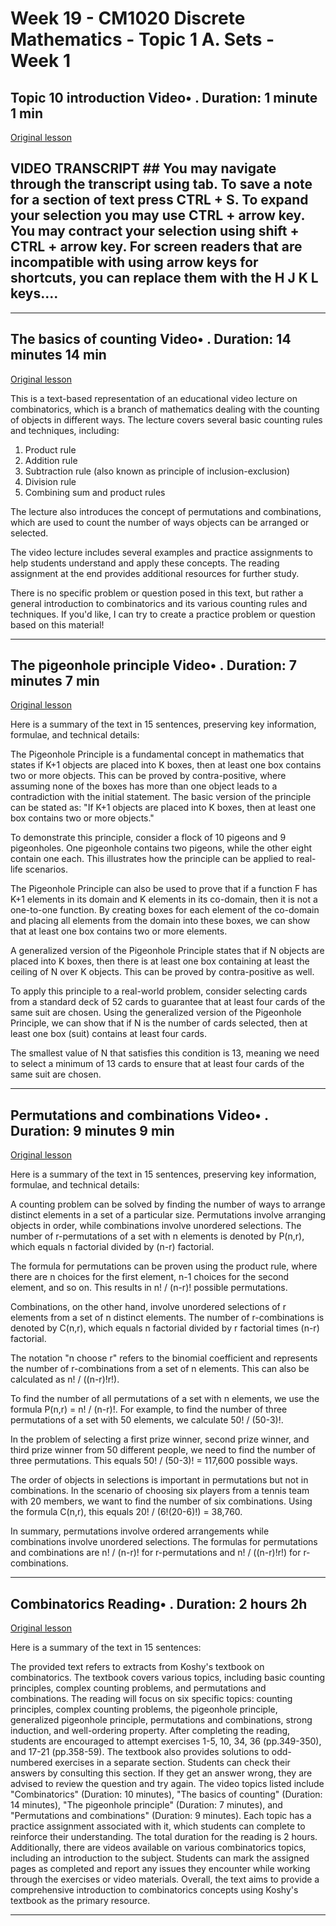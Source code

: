 # Week 19 - CM1020 Discrete Mathematics - Topic 1 A. Sets - Week 1

## Topic 10 introduction Video• . Duration: 1 minute 1 min

[Original lesson](https://www.coursera.org/learn/uol-discrete-mathematics/lecture/K0SyJ/topic-10-introduction)

## VIDEO TRANSCRIPT ## You may navigate through the transcript using tab. To save a note for a section of text press CTRL + S. To expand your selection you may use CTRL + arrow key. You may contract your selection using shift + CTRL + arrow key. For screen readers that are incompatible with using arrow keys for shortcuts, you can replace them with the H J K L keys....

---

## The basics of counting Video• . Duration: 14 minutes 14 min

[Original lesson](https://www.coursera.org/learn/uol-discrete-mathematics/lecture/sB5C2/the-basics-of-counting)

This is a text-based representation of an educational video lecture on combinatorics, which is a branch of mathematics dealing with the counting of objects in different ways. The lecture covers several basic counting rules and techniques, including:

1. Product rule
2. Addition rule
3. Subtraction rule (also known as principle of inclusion-exclusion)
4. Division rule
5. Combining sum and product rules

The lecture also introduces the concept of permutations and combinations, which are used to count the number of ways objects can be arranged or selected.

The video lecture includes several examples and practice assignments to help students understand and apply these concepts. The reading assignment at the end provides additional resources for further study.

There is no specific problem or question posed in this text, but rather a general introduction to combinatorics and its various counting rules and techniques. If you'd like, I can try to create a practice problem or question based on this material!

---

## The pigeonhole principle Video• . Duration: 7 minutes 7 min

[Original lesson](https://www.coursera.org/learn/uol-discrete-mathematics/lecture/yOACm/the-pigeonhole-principle)

Here is a summary of the text in 15 sentences, preserving key information, formulae, and technical details:

The Pigeonhole Principle is a fundamental concept in mathematics that states if K+1 objects are placed into K boxes, then at least one box contains two or more objects. This can be proved by contra-positive, where assuming none of the boxes has more than one object leads to a contradiction with the initial statement. The basic version of the principle can be stated as: "If K+1 objects are placed into K boxes, then at least one box contains two or more objects."

To demonstrate this principle, consider a flock of 10 pigeons and 9 pigeonholes. One pigeonhole contains two pigeons, while the other eight contain one each. This illustrates how the principle can be applied to real-life scenarios.

The Pigeonhole Principle can also be used to prove that if a function F has K+1 elements in its domain and K elements in its co-domain, then it is not a one-to-one function. By creating boxes for each element of the co-domain and placing all elements from the domain into these boxes, we can show that at least one box contains two or more elements.

A generalized version of the Pigeonhole Principle states that if N objects are placed into K boxes, then there is at least one box containing at least the ceiling of N over K objects. This can be proved by contra-positive as well.

To apply this principle to a real-world problem, consider selecting cards from a standard deck of 52 cards to guarantee that at least four cards of the same suit are chosen. Using the generalized version of the Pigeonhole Principle, we can show that if N is the number of cards selected, then at least one box (suit) contains at least four cards.

The smallest value of N that satisfies this condition is 13, meaning we need to select a minimum of 13 cards to ensure that at least four cards of the same suit are chosen.

---

## Permutations and combinations Video• . Duration: 9 minutes 9 min

[Original lesson](https://www.coursera.org/learn/uol-discrete-mathematics/lecture/5sI2V/permutations-and-combinations)

Here is a summary of the text in 15 sentences, preserving key information, formulae, and technical details:

A counting problem can be solved by finding the number of ways to arrange distinct elements in a set of a particular size. Permutations involve arranging objects in order, while combinations involve unordered selections. The number of r-permutations of a set with n elements is denoted by P(n,r), which equals n factorial divided by (n-r) factorial.

The formula for permutations can be proven using the product rule, where there are n choices for the first element, n-1 choices for the second element, and so on. This results in n! / (n-r)! possible permutations.

Combinations, on the other hand, involve unordered selections of r elements from a set of n distinct elements. The number of r-combinations is denoted by C(n,r), which equals n factorial divided by r factorial times (n-r) factorial.

The notation "n choose r" refers to the binomial coefficient and represents the number of r-combinations from a set of n elements. This can also be calculated as n! / ((n-r)!r!).

To find the number of all permutations of a set with n elements, we use the formula P(n,r) = n! / (n-r)!. For example, to find the number of three permutations of a set with 50 elements, we calculate 50! / (50-3)!.

In the problem of selecting a first prize winner, second prize winner, and third prize winner from 50 different people, we need to find the number of three permutations. This equals 50! / (50-3)! = 117,600 possible ways.

The order of objects in selections is important in permutations but not in combinations. In the scenario of choosing six players from a tennis team with 20 members, we want to find the number of six combinations. Using the formula C(n,r), this equals 20! / (6!(20-6)!) = 38,760.

In summary, permutations involve ordered arrangements while combinations involve unordered selections. The formulas for permutations and combinations are n! / (n-r)! for r-permutations and n! / ((n-r)!r!) for r-combinations.

---

## Combinatorics Reading• . Duration: 2 hours 2h

[Original lesson](https://www.coursera.org/learn/uol-discrete-mathematics/supplement/4Hqn9/combinatorics)

Here is a summary of the text in 15 sentences:

The provided text refers to extracts from Koshy's textbook on combinatorics. The textbook covers various topics, including basic counting principles, complex counting problems, and permutations and combinations. The reading will focus on six specific topics: counting principles, complex counting problems, the pigeonhole principle, generalized pigeonhole principle, permutations and combinations, strong induction, and well-ordering property. After completing the reading, students are encouraged to attempt exercises 1-5, 10, 34, 36 (pp.349-350), and 17-21 (pp.358-59). The textbook also provides solutions to odd-numbered exercises in a separate section. Students can check their answers by consulting this section. If they get an answer wrong, they are advised to review the question and try again. The video topics listed include "Combinatorics" (Duration: 10 minutes), "The basics of counting" (Duration: 14 minutes), "The pigeonhole principle" (Duration: 7 minutes), and "Permutations and combinations" (Duration: 9 minutes). Each topic has a practice assignment associated with it, which students can complete to reinforce their understanding. The total duration for the reading is 2 hours. Additionally, there are videos available on various combinatorics topics, including an introduction to the subject. Students can mark the assigned pages as completed and report any issues they encounter while working through the exercises or video materials. Overall, the text aims to provide a comprehensive introduction to combinatorics concepts using Koshy's textbook as the primary resource.

---

